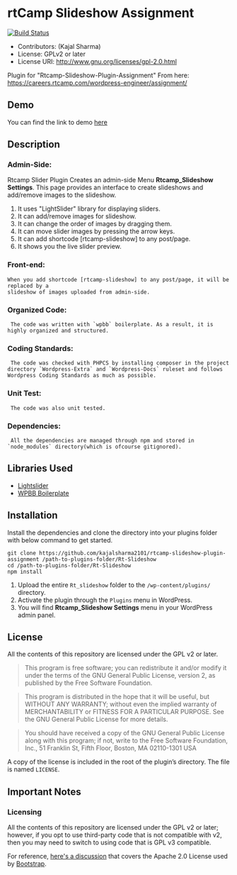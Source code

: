 # rtCamp Slideshow Assignment
[![Build Status](https://travis-ci.org/kajalsharma2101/rtcamp-slideshow-plugin-assignment.svg?branch=master)](https://travis-ci.org/kajalsharma2101/rtcamp-slideshow-plugin-assignment)

* Contributors: (Kajal Sharma)
* License: GPLv2 or later
* License URI: http://www.gnu.org/licenses/gpl-2.0.html

Plugin for "Rtcamp-Slideshow-Plugin-Assignment"
From here: https://careers.rtcamp.com/wordpress-engineer/assignment/

## Demo

You can find the link to demo [here](https://sharmakajal2101.000webhostapp.com) 

## Description

###  Admin-Side:

Rtcamp Slider Plugin Creates an admin-side Menu **Rtcamp_Slideshow Settings**. This page provides an interface to create slideshows and add/remove images to the slideshow.
    
1. It uses "LightSlider" library for displaying sliders. 
2. It can add/remove images for slideshow.
3. It can change the order of images by dragging them.
4. It can  move slider images by pressing the arrow keys.
5. It can add shortcode [rtcamp-slideshow] to any post/page. 
6. It shows you the live slider preview.


### Front-end:

    When you add shortcode [rtcamp-slideshow] to any post/page, it will be replaced by a
    slideshow of images uploaded from admin-side.

### Organized Code:
     The code was written with `wpbb` boilerplate. As a result, it is highly organized and structured.

### Coding Standards:
     The code was checked with PHPCS by installing composer in the project directory `Wordpress-Extra` and `Wordpress-Docs` ruleset and follows Wordpress Coding Standards as much as possible.

### Unit Test:
     The code was also unit tested.

### Dependencies:
     All the dependencies are managed through npm and stored in `node_modules` directory(which is ofcourse gitignored).

## Libraries Used

* [Lightslider](https://github.com/sachinchoolur/lightslider)
* [WPBB Boilerplate](https://github.com/DevinVinson/WordPress-Plugin-Boilerplate)

## Installation

Install the dependencies and clone the directory into your plugins folder with below command to get started.

```
git clone https://github.com/kajalsharma2101/rtcamp-slideshow-plugin-assignment /path-to-plugins-folder/Rt-Slideshow
cd /path-to-plugins-folder/Rt-Slideshow
npm install
```

1. Upload the entire `Rt_slideshow` folder to the `/wp-content/plugins/` directory.
2. Activate the plugin through the `Plugins` menu in WordPress.
3. You will find **Rtcamp_Slideshow Settings** menu in your WordPress admin panel.



## License

All the contents of this repository are licensed under the GPL v2 or later.

> This program is free software; you can redistribute it and/or modify it under the terms of the GNU General Public License, version 2, as published by the Free Software Foundation.

> This program is distributed in the hope that it will be useful, but WITHOUT ANY WARRANTY; without even the implied warranty of MERCHANTABILITY or FITNESS FOR A PARTICULAR PURPOSE. See the GNU General Public License for more details.

> You should have received a copy of the GNU General Public License along with this program; if not, write to the Free Software Foundation, Inc., 51 Franklin St, Fifth Floor, Boston, MA 02110-1301 USA

A copy of the license is included in the root of the plugin’s directory. The file is named `LICENSE`.

## Important Notes

### Licensing

All the contents of this repository are licensed under the GPL v2 or later; however, if you opt to use third-party code that is not compatible with v2, then you may need to switch to using code that is GPL v3 compatible.

For reference, [here's a discussion](http://make.wordpress.org/themes/2013/03/04/licensing-note-apache-and-gpl/) that covers the Apache 2.0 License used by [Bootstrap](http://twitter.github.io/bootstrap/).
